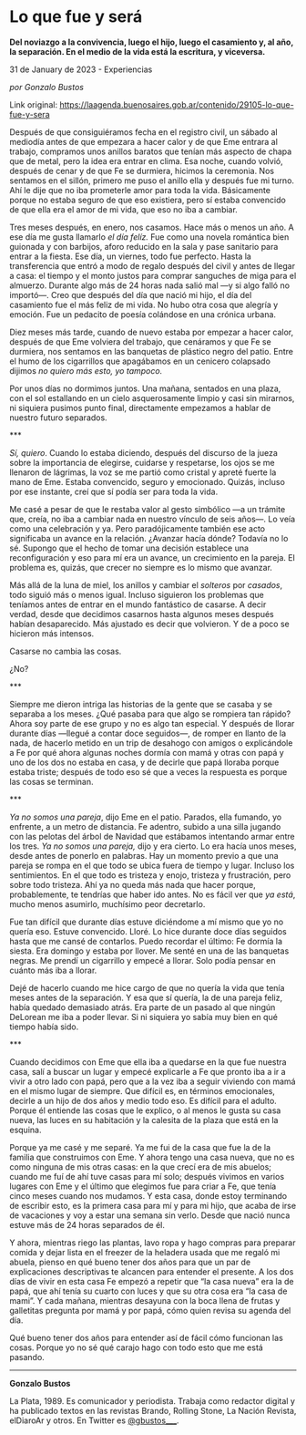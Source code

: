 # Lo que fue y será

**Del noviazgo a la convivencia, luego el hijo, luego el casamiento y, al año, la separación. En el medio de la vida está la escritura, y viceversa.**

31 de January de 2023 - Experiencias

_por Gonzalo Bustos_

Link original: https://laagenda.buenosaires.gob.ar/contenido/29105-lo-que-fue-y-sera



Después de que consiguiéramos fecha en el registro civil, un sábado al mediodía antes de que empezara a hacer calor y de que Eme entrara al trabajo, compramos unos anillos baratos que tenían más aspecto de chapa que de metal, pero la idea era entrar en clima. Esa noche, cuando volvió, después de cenar y de que Fe se durmiera, hicimos la ceremonia. Nos sentamos en el sillón, primero me puso el anillo ella y después fue mi turno. Ahí le dije que no iba prometerle amor para toda la vida. Básicamente porque no estaba seguro de que eso existiera, pero sí estaba convencido de que ella era el amor de mi vida, que eso no iba a cambiar.




Tres meses después, en enero, nos casamos. Hace más o menos un año. A ese día me gusta llamarlo *el día felíz.* Fue como una novela romántica bien guionada y con barbijos, aforo reducido en la sala y pase sanitario para entrar a la fiesta. Ese día, un viernes, todo fue perfecto. Hasta la transferencia que entró a modo de regalo después del civil y antes de llegar a casa: el tiempo y el monto justos para comprar sanguches de miga para el almuerzo. Durante algo más de 24 horas nada salió mal —y si algo falló no importó—. Creo que después del día que nació mi hijo, el día del casamiento fue el más feliz de mi vida. No hubo otra cosa que alegría y emoción. Fue un pedacito de poesía colándose en una crónica urbana.




Diez meses más tarde, cuando de nuevo estaba por empezar a hacer calor, después de que Eme volviera del trabajo, que cenáramos y que Fe se durmiera, nos sentamos en las banquetas de plástico negro del patio. Entre el humo de los cigarrillos que apagábamos en un cenicero colapsado dijimos *no quiero más esto, yo tampoco.*




Por unos días no dormimos juntos. Una mañana, sentados en una plaza, con el sol estallando en un cielo asquerosamente limpio y casi sin mirarnos, ni siquiera pusimos punto final, directamente empezamos a hablar de nuestro futuro separados.




\*\*\*




*Sí, quiero*. Cuando lo estaba diciendo, después del discurso de la jueza sobre la importancia de elegirse, cuidarse y respetarse, los ojos se me llenaron de lágrimas, la voz se me partió como cristal y apreté fuerte la mano de Eme. Estaba convencido, seguro y emocionado. Quizás, incluso por ese instante, creí que sí podía ser para toda la vida.




Me casé a pesar de que le restaba valor al gesto simbólico —a un trámite que, creía, no iba a cambiar nada en nuestro vínculo de seis años—. Lo veía como una celebración y ya. Pero paradójicamente también ese acto significaba un avance en la relación. ¿Avanzar hacía dónde? Todavía no lo sé. Supongo que el hecho de tomar una decisión establece una reconfiguración y eso para mí era un avance, un crecimiento en la pareja. El problema es, quizás, que crecer no siempre es lo mismo que avanzar.




Más allá de la luna de miel, los anillos y cambiar el *solteros* por *casados*, todo siguió más o menos igual. Incluso siguieron los problemas que teníamos antes de entrar en el mundo fantástico de casarse. A decir verdad, desde que decidimos casarnos hasta algunos meses después habían desaparecido. Más ajustado es decir que volvieron. Y de a poco se hicieron más intensos.




Casarse no cambia las cosas.




¿No?




\*\*\*




Siempre me dieron intriga las historias de la gente que se casaba y se separaba a los meses. ¿Qué pasaba para que algo se rompiera tan rápido? Ahora soy parte de ese grupo y no es algo tan especial. Y después de llorar durante días —llegué a contar doce seguidos—, de romper en llanto de la nada, de hacerlo metido en un trip de desahogo con amigos o explicándole a Fe por qué ahora algunas noches dormía con mamá y otras con papá y uno de los dos no estaba en casa, y de decirle que papá lloraba porque estaba triste; después de todo eso sé que a veces la respuesta es porque las cosas se terminan.




\*\*\*




*Ya no somos una pareja*, dijo Eme en el patio. Parados, ella fumando, yo enfrente, a un metro de distancia. Fe adentro, subido a una silla jugando con las pelotas del árbol de Navidad que estábamos intentando armar entre los tres. *Ya no somos una pareja,* dijo y era cierto. Lo era hacía unos meses, desde antes de ponerlo en palabras. Hay un momento previo a que una pareja se rompa en el que todo se ubica fuera de tiempo y lugar. Incluso los sentimientos. En el que todo es tristeza y enojo, tristeza y frustración, pero sobre todo tristeza. Ahí ya no queda más nada que hacer porque, probablemente, te tendrías que haber ido antes. No es fácil ver que *ya está*, mucho menos asumirlo, muchísimo peor decretarlo.




Fue tan difícil que durante días estuve diciéndome a mí mismo que yo no quería eso. Estuve convencido. Lloré. Lo hice durante doce días seguidos hasta que me cansé de contarlos. Puedo recordar el último: Fe dormía la siesta. Era domingo y estaba por llover. Me senté en una de las banquetas negras. Me prendí un cigarrillo y empecé a llorar. Solo podía pensar en cuánto más iba a llorar.




Dejé de hacerlo cuando me hice cargo de que no quería la vida que tenía meses antes de la separación. Y esa que sí quería, la de una pareja feliz, había quedado demasiado atrás. Era parte de un pasado al que ningún DeLorean me iba a poder llevar. Si ni siquiera yo sabía muy bien en qué tiempo había sido.




\*\*\*




Cuando decidimos con Eme que ella iba a quedarse en la que fue nuestra casa, salí a buscar un lugar y empecé explicarle a Fe que pronto iba a ir a vivir a otro lado con papá, pero que a la vez iba a seguir viviendo con mamá en el mismo lugar de siempre. Que difícil es, en términos emocionales, decirle a un hijo de dos años y medio todo eso. Es difícil para el adulto. Porque él entiende las cosas que le explico, o al menos le gusta su casa nueva, las luces en su habitación y la calesita de la plaza que está en la esquina.




Porque ya me casé y me separé. Ya me fui de la casa que fue la de la familia que construimos con Eme. Y ahora tengo una casa nueva, que no es como ninguna de mis otras casas: en la que crecí era de mis abuelos; cuando me fuí de ahí tuve casas para mí solo; después vivimos en varios lugares con Eme y el último que elegimos fue para criar a Fe, que tenía cinco meses cuando nos mudamos. Y esta casa, donde estoy terminando de escribir esto, es la primera casa para mí y para mi hijo, que acaba de irse de vacaciones y voy a estar una semana sin verlo. Desde que nació nunca estuve más de 24 horas separados de él.




Y ahora, mientras riego las plantas, lavo ropa y hago compras para preparar comida y dejar lista en el freezer de la heladera usada que me regaló mi abuela, pienso en qué bueno tener dos años para que un par de explicaciones descriptivas te alcancen para entender el presente. A los dos días de vivir en esta casa Fe empezó a repetir que “la casa nueva” era la de papá, que ahí tenía su cuarto con luces y que su otra cosa era “la casa de mami”. Y cada mañana, mientras desayuna con la boca llena de frutas y galletitas pregunta por mamá y por papá, cómo quien revisa su agenda del día.




Qué bueno tener dos años para entender así de fácil cómo funcionan las cosas. Porque yo no sé qué carajo hago con todo esto que me está pasando.




---




**Gonzalo Bustos**




La Plata, 1989. Es comunicador y periodista. Trabaja como redactor digital y ha publicado textos en las revistas Brando, Rolling Stone, La Nación Revista, elDiaroAr y otros. En Twitter es [@gbustos\_\_\_](https://mobile.twitter.com/gbustos___).



